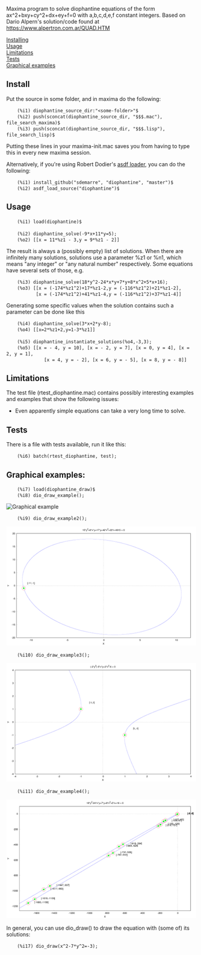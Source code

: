 Maxima program to solve diophantine equations of the form ax^2+bxy+cy^2+dx+ey+f=0 with a,b,c,d,e,f constant integers.
Based on Dario Alpern's solution/code found at https://www.alpertron.com.ar/QUAD.HTM

[Installing](README.md#install)  
[Usage](README.md#usage)  
[Limitations](README.md#limitations)  
[Tests](README.md#tests)  
[Graphical examples](README.md#graphical-examples)  

## Install
Put the source in some folder, and in maxima do the following:

```
	(%i1) diophantine_source_dir:"<some-folder>"$
	(%i2) push(sconcat(diophantine_source_dir, "$$$.mac"), file_search_maxima)$
	(%i3) push(sconcat(diophantine_source_dir, "$$$.lisp"), file_search_lisp)$
```

Putting these lines in your maxima-init.mac saves you from having to type this in every new maxima session.

Alternatively, if you're using Robert Dodier's [asdf loader](https://github.com/robert-dodier/maxima-asdf), you can do the following:

```
	(%i1) install_github("sdemarre", "diophantine", "master")$
	(%i2) asdf_load_source("diophantine")$
```

## Usage

```
	(%i1) load(diophantine)$

	(%i2) diophantine_solve(-9*x+11*y=5);
	(%o2) [[x = 11*%z1 - 3,y = 9*%z1 - 2]]
```

The result is always a (possibly empty) list of solutions. When there are infinitely many solutions, solutions use a parameter %z1 or %n1, which means "any integer" or "any natural number" respectively. Some equations have several sets of those, e.g.

```
	(%i3) diophantine_solve(18*y^2-24*x*y+7*y+8*x^2+5*x+16);
	(%o3) [[x = (-174*%z1^2)+17*%z1-2,y = (-116*%z1^2)+21*%z1-2],
	       [x = (-174*%z1^2)+41*%z1-4,y = (-116*%z1^2)+37*%z1-4]]
```

Generating some specific values when the solution contains such a parameter can be done like this

```
	(%i4) diophantine_solve(3*x+2*y-8);
	(%o4) [[x=2*%z1+2,y=1-3*%z1]]

	(%i5) diophantine_instantiate_solutions(%o4,-3,3);
	(%o5) [[x = - 4, y = 10], [x = - 2, y = 7], [x = 0, y = 4], [x = 2, y = 1],
	      	  [x = 4, y = - 2], [x = 6, y = - 5], [x = 8, y = - 8]]
```

## Limitations

The test file (rtest_diophantine.mac) contains possibly interesting examples and examples that show the following issues:
* Even apparently simple equations can take a very long time to solve.

## Tests

There is a file with tests available, run it like this:

```
	(%i6) batch(rtest_diophantine, test);
```

## Graphical examples:

```
	(%i7) load(diophantine_draw)$
	(%i8) dio_draw_example();
```

![Graphical example](dio_draw_example.png)

```
	(%i9) dio_draw_example2();
```

![Graphical example 2](dio_draw_example2.png)

```
	(%i10) dio_draw_example3();
```

![Graphical example 3](dio_draw_example3.png)

```
	(%i11) dio_draw_example4();
```

![Graphical example 4](dio_draw_example4.png)

In general, you can use dio_draw() to draw the equation with (some of) its solutions:

```
	(%i17) dio_draw(x^2-7*y^2=-3);
```